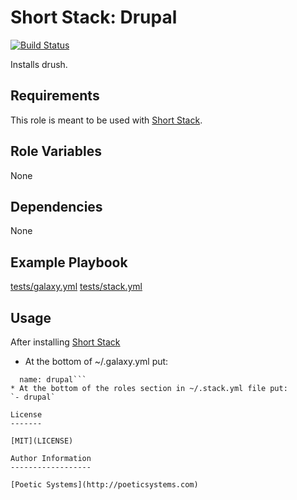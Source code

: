 Short Stack: Drupal
=========
[![Build Status](https://travis-ci.org/poetic/short-stack-drupal.svg)](https://travis-ci.org/poetic/short-stack-drupal)

Installs drush.

Requirements
------------

This role is meant to be used with [Short Stack](https://github.com/poetic/short-stack).

Role Variables
--------------

None

Dependencies
------------

None

Example Playbook
----------------

[tests/galaxy.yml](tests/galaxy.yml)
[tests/stack.yml](tests/stack.yml)

Usage
-----

After installing [Short Stack](https://github.com/poetic/short-stack)
* At the bottom of ~/.galaxy.yml put:
```- src: https://github.com/poetic/short-stack-drupal
  name: drupal```
* At the bottom of the roles section in ~/.stack.yml file put:
`- drupal`

License
-------

[MIT](LICENSE)

Author Information
------------------

[Poetic Systems](http://poeticsystems.com)
